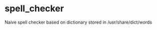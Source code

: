 spell_checker
=============
Naive spell checker based on dictionary stored in /usr/share/dict/words

